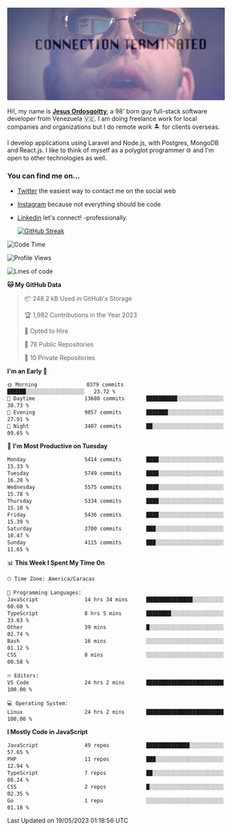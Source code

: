 ![hackers movie reference](./disconnected.jpg)

Hi!, my name is [**Jesus Ordosgoitty**](https://jodaz.xyz), a 98' born guy full-stack software developer from Venezuela 🇻🇪. I am doing freelance work for local companies and organizations but I do remote work 🏝️ for clients overseas. 

I develop applications using Laravel and Node.js, with Postgres, MongoDB and React.js. I like to think of myself as a polyglot programmer 🌐 and I'm open to other technologies as well.

### You can find me on...

- [Twitter](https://twitter.com/jodaz_) the easiest way to contact me on the social web
- [Instagram](https://instagram.com/jodaz_) because not everything should be code
- [Linkedin](https://linkedin.com/in/jodaz) let's connect! -professionally.


    [![GitHub Streak](https://streak-stats.demolab.com?user=jodaz&theme=tokyonight)](https://git.io/streak-stats)

<!--START_SECTION:waka-->
![Code Time](http://img.shields.io/badge/Code%20Time-3%2C902%20hrs%2040%20mins-blue)

![Profile Views](http://img.shields.io/badge/Profile%20Views-0-blue)

![Lines of code](https://img.shields.io/badge/From%20Hello%20World%20I%27ve%20Written-98.3%20million%20lines%20of%20code-blue)

**🐱 My GitHub Data** 

> 📦 248.2 kB Used in GitHub's Storage 
 > 
> 🏆 1,982 Contributions in the Year 2023
 > 
> 💼 Opted to Hire
 > 
> 📜 78 Public Repositories 
 > 
> 🔑 10 Private Repositories 
 > 
**I'm an Early 🐤** 

```text
🌞 Morning                8379 commits        ██████░░░░░░░░░░░░░░░░░░░   23.72 % 
🌆 Daytime                13680 commits       ██████████░░░░░░░░░░░░░░░   38.73 % 
🌃 Evening                9857 commits        ███████░░░░░░░░░░░░░░░░░░   27.91 % 
🌙 Night                  3407 commits        ██░░░░░░░░░░░░░░░░░░░░░░░   09.65 % 
```
📅 **I'm Most Productive on Tuesday** 

```text
Monday                   5414 commits        ████░░░░░░░░░░░░░░░░░░░░░   15.33 % 
Tuesday                  5749 commits        ████░░░░░░░░░░░░░░░░░░░░░   16.28 % 
Wednesday                5575 commits        ████░░░░░░░░░░░░░░░░░░░░░   15.78 % 
Thursday                 5334 commits        ████░░░░░░░░░░░░░░░░░░░░░   15.10 % 
Friday                   5436 commits        ████░░░░░░░░░░░░░░░░░░░░░   15.39 % 
Saturday                 3700 commits        ███░░░░░░░░░░░░░░░░░░░░░░   10.47 % 
Sunday                   4115 commits        ███░░░░░░░░░░░░░░░░░░░░░░   11.65 % 
```


📊 **This Week I Spent My Time On** 

```text
🕑︎ Time Zone: America/Caracas

💬 Programming Languages: 
JavaScript               14 hrs 34 mins      ███████████████░░░░░░░░░░   60.60 % 
TypeScript               8 hrs 5 mins        ████████░░░░░░░░░░░░░░░░░   33.63 % 
Other                    39 mins             █░░░░░░░░░░░░░░░░░░░░░░░░   02.74 % 
Bash                     16 mins             ░░░░░░░░░░░░░░░░░░░░░░░░░   01.12 % 
CSS                      8 mins              ░░░░░░░░░░░░░░░░░░░░░░░░░   00.58 % 

🔥 Editors: 
VS Code                  24 hrs 2 mins       █████████████████████████   100.00 % 

💻 Operating System: 
Linux                    24 hrs 2 mins       █████████████████████████   100.00 % 
```

**I Mostly Code in JavaScript** 

```text
JavaScript               49 repos            ██████████████░░░░░░░░░░░   57.65 % 
PHP                      11 repos            ███░░░░░░░░░░░░░░░░░░░░░░   12.94 % 
TypeScript               7 repos             ██░░░░░░░░░░░░░░░░░░░░░░░   08.24 % 
CSS                      2 repos             █░░░░░░░░░░░░░░░░░░░░░░░░   02.35 % 
Go                       1 repo              ░░░░░░░░░░░░░░░░░░░░░░░░░   01.18 % 
```




 Last Updated on 19/05/2023 01:18:56 UTC
<!--END_SECTION:waka-->
